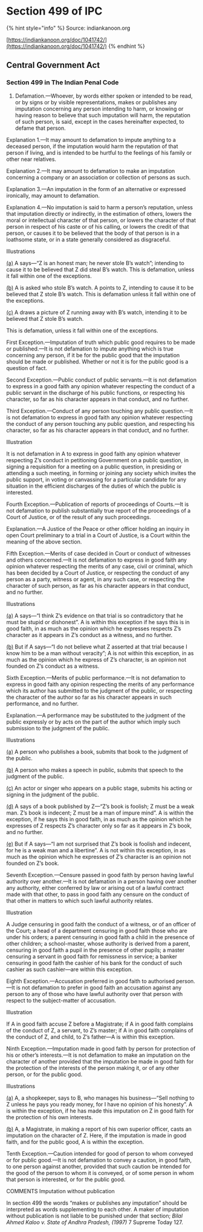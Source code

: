 # Section 499 of IPC

{% hint style="info" %}
Source: indiankanoon.org

[https://indiankanoon.org/doc/1041742/](https://indiankanoon.org/doc/1041742/)
{% endhint %}

## Central Government Act

### Section 499 in The Indian Penal Code

1. Defamation.—Whoever, by words either spoken or intended to be read, or by signs or by visible representations, makes or publishes any imputation concerning any person intending to harm, or knowing or having reason to believe that such imputation will harm, the reputation of such person, is said, except in the cases hereinafter expected, to defame that person. 

Explanation 1.—It may amount to defamation to impute anything to a deceased person, if the imputation would harm the reputation of that person if living, and is intended to be hurtful to the feelings of his family or other near relatives.

Explanation 2.—It may amount to defamation to make an imputation concerning a company or an association or collection of persons as such.

Explanation 3.—An imputation in the form of an alternative or expressed ironically, may amount to defamation.

Explanation 4.—No imputation is said to harm a person’s reputa­tion, unless that imputation directly or indirectly, in the estimation of others, lowers the moral or intellectual character of that person, or lowers the character of that person in respect of his caste or of his calling, or lowers the credit of that person, or causes it to be believed that the body of that person is in a loathsome state, or in a state generally considered as disgrace­ful.

Illustrations

[\(a\)](https://indiankanoon.org/doc/715954/) A says—“Z is an honest man; he never stole B’s watch”; in­tending to cause it to be believed that Z did steal B’s watch. This is defamation, unless it fall within one of the exceptions.

[\(b\)](https://indiankanoon.org/doc/861837/) A is asked who stole B’s watch. A points to Z, intending to cause it to be believed that Z stole B’s watch. This is defama­tion unless it fall within one of the exceptions.

[\(c\)](https://indiankanoon.org/doc/766990/) A draws a picture of Z running away with B’s watch, intending it to be believed that Z stole B’s watch.

This is defamation, unless it fall within one of the exceptions.

First Exception.—Imputation of truth which public good requires to be made or published.—It is not defamation to impute anything which is true concerning any person, if it be for the public good that the imputation should be made or published. Whether or not it is for the public good is a question of fact.

Second Exception.—Public conduct of public servants.—It is not defamation to express in a good faith any opinion whatever re­specting the conduct of a public servant in the discharge of his public functions, or respecting his character, so far as his character appears in that conduct, and no further.

Third Exception.—Conduct of any person touching any public question.—It is not defamation to express in good faith any opinion whatever respecting the conduct of any person touching any public question, and respecting his character, so far as his character appears in that conduct, and no further.

Illustration

It is not defamation in A to express in good faith any opinion whatever respecting Z’s conduct in petitioning Government on a public question, in signing a requisition for a meeting on a public question, in presiding or attending a such meeting, in forming or joining any society which invites the public support, in voting or canvassing for a particular candidate for any situa­tion in the efficient discharges of the duties of which the public is interested.

Fourth Exception.—Publication of reports of proceedings of Courts.—It is not defamation to publish substantially true report of the proceedings of a Court of Justice, or of the result of any such proceedings.

Explanation.—A Justice of the Peace or other officer holding an inquiry in open Court preliminary to a trial in a Court of Jus­tice, is a Court within the meaning of the above section.

Fifth Exception.—Merits of case decided in Court or conduct of witnesses and others concerned.—It is not defamation to express in good faith any opinion whatever respecting the merits of any case, civil or criminal, which has been decided by a Court of Justice, or respecting the conduct of any person as a party, witness or agent, in any such case, or respecting the character of such person, as far as his character appears in that conduct, and no further.

Illustrations

[\(a\)](https://indiankanoon.org/doc/715954/) A says—“I think Z’s evidence on that trial is so contradic­tory that he must be stupid or dishonest”. A is within this exception if he says this is in good faith, in as much as the opin­ion which he expresses respects Z’s character as it appears in Z’s conduct as a witness, and no further.

[\(b\)](https://indiankanoon.org/doc/861837/) But if A says—“I do not believe what Z asserted at that trial because I know him to be a man without veracity”; A is not within this exception, in as much as the opinion which he express of Z’s character, is an opinion not founded on Z’s conduct as a witness.

Sixth Exception.—Merits of public performance.—It is not defa­mation to express in good faith any opinion respecting the merits of any performance which its author has submitted to the judgment of the public, or respecting the character of the author so far as his character appears in such performance, and no further.

Explanation.—A performance may be substituted to the judgment of the public expressly or by acts on the part of the author which imply such submission to the judgment of the public.

Illustrations

[\(a\)](https://indiankanoon.org/doc/715954/) A person who publishes a book, submits that book to the judgment of the public.

[\(b\)](https://indiankanoon.org/doc/861837/) A person who makes a speech in public, submits that speech to the judgment of the public.

[\(c\)](https://indiankanoon.org/doc/766990/) An actor or singer who appears on a public stage, submits his acting or signing in the judgment of the public.

[\(d\)](https://indiankanoon.org/doc/516893/) A says of a book published by Z—“Z’s book is foolish; Z must be a weak man. Z’s book is indecent; Z must be a man of impure mind”. A is within the exception, if he says this in good faith, in as much as the opinion which he expresses of Z respects Z’s character only so far as it appears in Z’s book, and no further.

[\(e\)](https://indiankanoon.org/doc/1440379/) But if A says—“I am not surprised that Z’s book is foolish and indecent, for he is a weak man and a libertine”. A is not within this exception, in as much as the opinion which he expresses of Z’s character is an opinion not founded on Z’s book.

Seventh Exception.—Censure passed in good faith by person having lawful authority over another.—It is not defamation in a person having over another any authority, either conferred by law or arising out of a lawful contract made with that other, to pass in good faith any censure on the conduct of that other in matters to which such lawful authority relates.

Illustration

A Judge censuring in good faith the conduct of a witness, or of an officer of the Court; a head of a department censuring in good faith those who are under his orders; a parent censuring in good faith a child in the presence of other children; a school-master, whose authority is derived from a parent, censuring in good faith a pupil in the presence of other pupils; a master censuring a servant in good faith for remissness in service; a banker censur­ing in good faith the cashier of his bank for the conduct of such cashier as such cashier—are within this exception.

Eighth Exception.—Accusation preferred in good faith to autho­rised person.—It is not defamation to prefer in good faith an accusation against any person to any of those who have lawful authority over that person with respect to the subject-matter of accusation.

Illustration

If A in good faith accuse Z before a Magistrate; if A in good faith complains of the conduct of Z, a servant, to Z’s master; if A in good faith complains of the conduct of Z, and child, to Z’s father—A is within this exception.

Ninth Exception.—Imputation made in good faith by person for protection of his or other’s interests.—It is not defamation to make an imputation on the character of another provided that the imputation be made in good faith for the protection of the inter­ests of the person making it, or of any other person, or for the public good.

Illustrations

[\(a\)](https://indiankanoon.org/doc/715954/) A, a shopkeeper, says to B, who manages his business—“Sell nothing to Z unless he pays you ready money, for I have no opin­ion of his honesty”. A is within the exception, if he has made this imputation on Z in good faith for the protection of his own interests.

[\(b\)](https://indiankanoon.org/doc/861837/) A, a Magistrate, in making a report of his own superior offi­cer, casts an imputation on the character of Z. Here, if the imputation is made in good faith, and for the public good, A is within the exception.

Tenth Exception.—Caution intended for good of person to whom conveyed or for public good.—It is not defamation to convey a caution, in good faith, to one person against another, provided that such caution be intended for the good of the person to whom it is conveyed, or of some person in whom that person is inter­ested, or for the public good.

COMMENTS Imputation without publication

In section 499 the words “makes or publishes any imputation” should be interpreted as words supple­menting to each other. A maker of imputation without publication is not liable to be punished under that section; _Bilal Ahmed Kaloo v. State of Andhra Pradesh, \(1997\)_ 7 Supreme Today 127.

